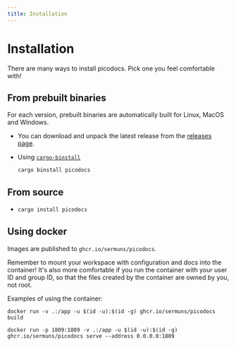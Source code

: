 ```yaml
---
title: Installation
---
```


# Installation

There are many ways to install picodocs. Pick one you feel comfortable with!

## From prebuilt binaries

For each version, prebuilt binaries are automatically built for Linux, MacOS and Windows.

- You can download and unpack the latest release from the [releases page](https://github.com/sermuns/picodocs/releases/latest).

- Using [`cargo-binstall`](https://github.com/cargo-bins/cargo-binstall)
  ```bash
  cargo binstall picodocs
  ```

## From source

- ```bash
  cargo install picodocs
  ```

## Using docker

Images are published to `ghcr.io/sermuns/picodocs`.

Remember to mount your workspace with configuration and docs into the container! It's also more comfortable if you run the container with your user ID and group ID, so that the files created by the container are owned by you, not root.

Examples of using the container:

```shell
docker run -v .:/app -u $(id -u):$(id -g) ghcr.io/sermuns/picodocs build
```

```shell
docker run -p 1809:1809 -v .:/app -u $(id -u):$(id -g) ghcr.io/sermuns/picodocs serve --address 0.0.0.0:1809
```
